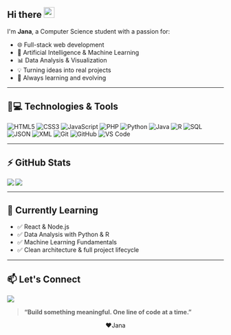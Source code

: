 ## Hi there <img src="https://media.giphy.com/media/hvRJCLFzcasrR4ia7z/giphy.gif" width="25px">

I'm **Jana**, a Computer Science student with a passion for:

- 🌐 Full-stack web development  
- 🤖 Artificial Intelligence & Machine Learning  
- 📊 Data Analysis & Visualization  
- 💡 Turning ideas into real projects  
- 🎯 Always learning and evolving  

---

## 🚀💻 Technologies & Tools

![HTML5](https://img.shields.io/badge/-HTML5-E34F26?style=flat-square&logo=html5&logoColor=white)
![CSS3](https://img.shields.io/badge/-CSS3-1572B6?style=flat-square&logo=css3)
![JavaScript](https://img.shields.io/badge/-JavaScript-black?style=flat-square&logo=javascript)
![PHP](https://img.shields.io/badge/-PHP-777BB4?style=flat-square&logo=php)
![Python](https://img.shields.io/badge/-Python-3776AB?style=flat-square&logo=python)
![Java](https://img.shields.io/badge/-Java-007396?style=flat-square&logo=java)
![R](https://img.shields.io/badge/-R-276DC3?style=flat-square&logo=r)
![SQL](https://img.shields.io/badge/-SQL-black?style=flat-square&logo=mysql)
![JSON](https://img.shields.io/badge/-JSON-000000?style=flat-square&logo=json)
![XML](https://img.shields.io/badge/-XML-black?style=flat-square&logo=w3c)
![Git](https://img.shields.io/badge/-Git-F05032?style=flat-square&logo=git)
![GitHub](https://img.shields.io/badge/-GitHub-181717?style=flat-square&logo=github)
![VS Code](https://img.shields.io/badge/-VSCode-007ACC?style=flat-square&logo=visual-studio-code)

---

## ⚡ GitHub Stats

<img align="left" src="https://github-readme-stats.vercel.app/api?username=janamaajjjmcr&show_icons=true&count_private=true&theme=gruvbox" />
<img src="https://github-readme-stats.vercel.app/api/top-langs/?username=janamaajjjmcr&layout=compact&count_private=true&theme=gruvbox" />

---

## 🌟 Currently Learning

- ✅ React & Node.js  
- ✅ Data Analysis with Python & R  
- ✅ Machine Learning Fundamentals  
- ✅ Clean architecture & full project lifecycle  

---

## 📫 Let's Connect

<a href="https://github.com/janamaajjjmcr"><img src="https://img.shields.io/badge/GitHub-janamaajjjmcr-181717?style=for-the-badge&logo=github&logoColor=white" /></a>

> **“Build something meaningful. One line of code at a time.”**

<p align="center">❤️Jana</p>
